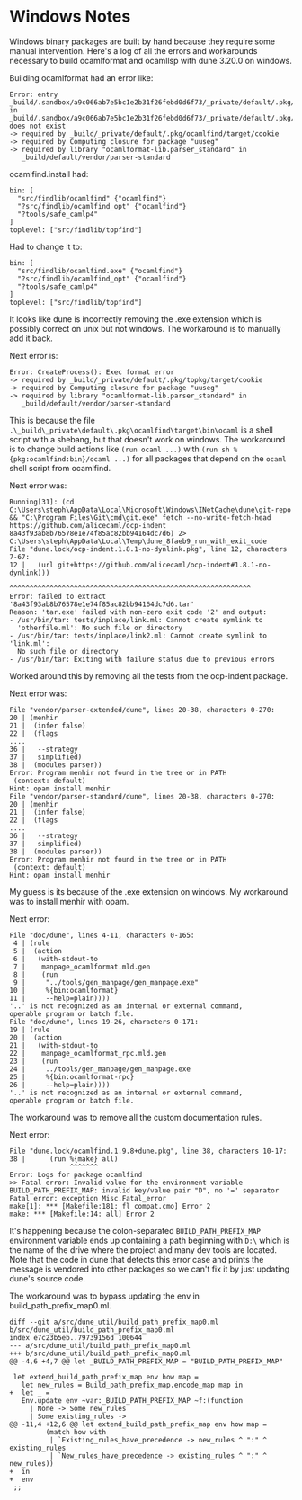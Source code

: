 # Windows Notes

Windows binary packages are built by hand because they require some manual
intervention. Here's a log of all the errors and workarounds necessary to build
ocamlformat and ocamllsp with dune 3.20.0 on windows.

Building ocamlformat had an error like:
```
Error: entry
_build/.sandbox/a9c066ab7e5bc1e2b31f26febd0d6f73/_private/default/.pkg/ocamlfind/source/src/findlib/ocamlfind
in
_build/.sandbox/a9c066ab7e5bc1e2b31f26febd0d6f73/_private/default/.pkg/ocamlfind/source/ocamlfind.install
does not exist
-> required by _build/_private/default/.pkg/ocamlfind/target/cookie
-> required by Computing closure for package "uuseg"
-> required by library "ocamlformat-lib.parser_standard" in
   _build/default/vendor/parser-standard
```

ocamlfind.install had:
```
bin: [
  "src/findlib/ocamlfind" {"ocamlfind"}
  "?src/findlib/ocamlfind_opt" {"ocamlfind"}
  "?tools/safe_camlp4"
]
toplevel: ["src/findlib/topfind"]
```

Had to change it to:
```
bin: [
  "src/findlib/ocamlfind.exe" {"ocamlfind"}
  "?src/findlib/ocamlfind_opt" {"ocamlfind"}
  "?tools/safe_camlp4"
]
toplevel: ["src/findlib/topfind"]
```

It looks like dune is incorrectly removing the .exe extension which is possibly
correct on unix but not windows. The workaround is to manually add it back.

Next error is:
```
Error: CreateProcess(): Exec format error
-> required by _build/_private/default/.pkg/topkg/target/cookie
-> required by Computing closure for package "uuseg"
-> required by library "ocamlformat-lib.parser_standard" in
   _build/default/vendor/parser-standard
```

This is because the file `.\_build\_private\default\.pkg\ocamlfind\target\bin\ocaml`
is a shell script with a shebang, but that doesn't work on windows.
The workaround is to change build actions like `(run ocaml ...)` with `(run sh
%{pkg:ocamlfind:bin}/ocaml ...)` for all packages that depend on the `ocaml`
shell script from ocamlfind.

Next error was:
```
Running[31]: (cd C:\Users\steph\AppData\Local\Microsoft\Windows\INetCache\dune\git-repo && "C:\Program Files\Git\cmd\git.exe" fetch --no-write-fetch-head https://github.com/alicecaml/ocp-indent 8a43f93ab8b76578e1e74f85ac82bb94164dc7d6) 2> C:\Users\steph\AppData\Local\Temp\dune_8faeb9_run_with_exit_code
File "dune.lock/ocp-indent.1.8.1-no-dynlink.pkg", line 12, characters 7-67:
12 |   (url git+https://github.com/alicecaml/ocp-indent#1.8.1-no-dynlink)))
            ^^^^^^^^^^^^^^^^^^^^^^^^^^^^^^^^^^^^^^^^^^^^^^^^^^^^^^^^^^^^
Error: failed to extract '8a43f93ab8b76578e1e74f85ac82bb94164dc7d6.tar'
Reason: 'tar.exe' failed with non-zero exit code '2' and output:
- /usr/bin/tar: tests/inplace/link.ml: Cannot create symlink to
  'otherfile.ml': No such file or directory
- /usr/bin/tar: tests/inplace/link2.ml: Cannot create symlink to 'link.ml':
  No such file or directory
- /usr/bin/tar: Exiting with failure status due to previous errors
```

Worked around this by removing all the tests from the ocp-indent package.

Next error was:
```
File "vendor/parser-extended/dune", lines 20-38, characters 0-270:
20 | (menhir
21 |  (infer false)
22 |  (flags
....
36 |   --strategy
37 |   simplified)
38 |  (modules parser))
Error: Program menhir not found in the tree or in PATH
 (context: default)
Hint: opam install menhir
File "vendor/parser-standard/dune", lines 20-38, characters 0-270:
20 | (menhir
21 |  (infer false)
22 |  (flags
....
36 |   --strategy
37 |   simplified)
38 |  (modules parser))
Error: Program menhir not found in the tree or in PATH
 (context: default)
Hint: opam install menhir
```

My guess is its because of the .exe extension on windows. My workaround was to
install menhir with opam.

Next error:
```
File "doc/dune", lines 4-11, characters 0-165:
 4 | (rule
 5 |  (action
 6 |   (with-stdout-to
 7 |    manpage_ocamlformat.mld.gen
 8 |    (run
 9 |     "../tools/gen_manpage/gen_manpage.exe"
10 |     %{bin:ocamlformat}
11 |     --help=plain))))
'..' is not recognized as an internal or external command,
operable program or batch file.
File "doc/dune", lines 19-26, characters 0-171:
19 | (rule
20 |  (action
21 |   (with-stdout-to
22 |    manpage_ocamlformat_rpc.mld.gen
23 |    (run
24 |     ../tools/gen_manpage/gen_manpage.exe
25 |     %{bin:ocamlformat-rpc}
26 |     --help=plain))))
'..' is not recognized as an internal or external command,
operable program or batch file.
```

The workaround was to remove all the custom documentation rules.

Next error:
```
File "dune.lock/ocamlfind.1.9.8+dune.pkg", line 38, characters 10-17:
38 |      (run %{make} all)
               ^^^^^^^
Error: Logs for package ocamlfind
>> Fatal error: Invalid value for the environment variable BUILD_PATH_PREFIX_MAP: invalid key/value pair "D", no '=' separator
Fatal error: exception Misc.Fatal_error
make[1]: *** [Makefile:181: fl_compat.cmo] Error 2
make: *** [Makefile:14: all] Error 2
```

It's happening because the colon-separated `BUILD_PATH_PREFIX_MAP`  environment
variable ends up containing a path beginning with `D:\` which is the name of
the drive where the project and many dev tools are located. Note that the code
in dune that detects this error case and prints the message is vendored into
other packages so we can't fix it by just updating dune's source code.

The workaround was to bypass updating the env in build_path_prefix_map0.ml.
```
diff --git a/src/dune_util/build_path_prefix_map0.ml b/src/dune_util/build_path_prefix_map0.ml
index e7c23b5eb..79739156d 100644
--- a/src/dune_util/build_path_prefix_map0.ml
+++ b/src/dune_util/build_path_prefix_map0.ml
@@ -4,6 +4,7 @@ let _BUILD_PATH_PREFIX_MAP = "BUILD_PATH_PREFIX_MAP"

 let extend_build_path_prefix_map env how map =
   let new_rules = Build_path_prefix_map.encode_map map in
+  let _ =
   Env.update env ~var:_BUILD_PATH_PREFIX_MAP ~f:(function
     | None -> Some new_rules
     | Some existing_rules ->
@@ -11,4 +12,6 @@ let extend_build_path_prefix_map env how map =
         (match how with
          | `Existing_rules_have_precedence -> new_rules ^ ":" ^ existing_rules
          | `New_rules_have_precedence -> existing_rules ^ ":" ^ new_rules))
+  in
+  env
 ;;
```
